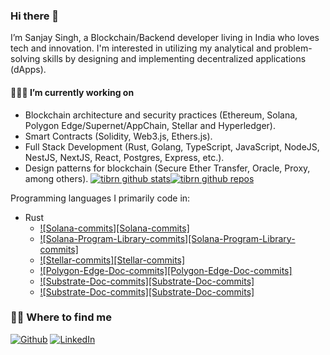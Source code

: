 
### Hi there 👋

I’m Sanjay Singh, a Blockchain/Backend developer living in India who loves tech and innovation. I'm interested in utilizing my analytical and problem-solving skills by designing and implementing decentralized applications (dApps).

#### 👨🏻‍💻  I’m currently working on

- Blockchain architecture and security practices (Ethereum, Solana, Polygon Edge/Supernet/AppChain, Stellar and Hyperledger).
- Smart Contracts (Solidity, Web3.js, Ethers.js).
- Full Stack Development (Rust, Golang, TypeScript, JavaScript, NodeJS, NestJS, NextJS, React, Postgres, Express, etc.).
- Design patterns for blockchain (Secure Ether Transfer, Oracle, Proxy, among others).
[![tibrn github stats](https://github-readme-stats.vercel.app/api?username=sanjsingh07&show_icons=true&line_height=33&count_private=true&title_color=EC5061&text_color=FBDCDF&icon_color=E89F9A&bg_color=0D1117)](https://github.com/sanjsingh07?tab=repositories)[![tibrn github repos](https://github-readme-stats.vercel.app/api/top-langs/?username=sanjsingh07&hide=scheme&count_private=true&title_color=EC5061&text_color=FBDCDF&icon_color=E89F9A&bg_color=0D1117)](https://github.com/sanjsingh07?tab=repositories)

Programming languages I primarily code in:

- Rust
  - [![Solana-commits][Solana-commits]](<https://github.com/solana-labs/solana-program-library/pull/4810>)
  - [![Solana-Program-Library-commits][Solana-Program-Library-commits]](<https://github.com/solana-labs/solana/pull/33128>)
  - [![Stellar-commits][Stellar-commits]](https://github.com/stellar/kelp/pull/703)
  - [![Polygon-Edge-Doc-commits][Polygon-Edge-Doc-commits]](https://github.com/0xPolygon/wiki/pull/113)
  - [![Substrate-Doc-commits][Substrate-Doc-commits]](https://github.com/substrate-developer-hub/substrate-how-to-guides/pull/66)
  - [![Substrate-Doc-commits][Substrate-Doc-commits]](https://github.com/substrate-developer-hub/substrate-how-to-guides/pull/70)

### 🤝🏻 Where to find me
<p><a href="https://github.com/sanjsingh07"><img alt="Github" src="https://camo.githubusercontent.com/297212f5cfd71f14f1a774a22bfd24b24bfa996aa72f4d941f790c8606ca8f0d/68747470733a2f2f696d672e736869656c64732e696f2f62616467652f4769744875622d2532333132313030452e7376673f267374796c653d666f722d7468652d6261646765266c6f676f3d476974687562266c6f676f436f6c6f723d7768697465" data-canonical-src="https://img.shields.io/badge/GitHub-%2312100E.svg?&amp;style=for-the-badge&amp;logo=Github&amp;logoColor=white" style="max-width:100%;"></a> <a href="https://www.linkedin.com/in/sanjay-singh-059692228/" rel="nofollow"><img alt="LinkedIn" src="https://camo.githubusercontent.com/a493f6833f99fb3c85788d6d9305e6b7a42b838e5ee5d138fd9a8214a7e77472/68747470733a2f2f696d672e736869656c64732e696f2f62616467652f6c696e6b6564696e2d2532333030373742352e7376673f267374796c653d666f722d7468652d6261646765266c6f676f3d6c696e6b6564696e266c6f676f436f6c6f723d7768697465" data-canonical-src="https://img.shields.io/badge/linkedin-%230077B5.svg?&amp;style=for-the-badge&amp;logo=linkedin&amp;logoColor=white" style="max-width:100%;"></a> 
  
</p>

<!--
**sanjsingh07/sanjsingh07** is a ✨ _special_ ✨ repository because its `README.md` (this file) appears on your GitHub profile.

Here are some ideas to get you started:

- 🔭 I’m currently working on ...
- 🌱 I’m currently learning ...
- 👯 I’m looking to collaborate on ...
- 🤔 I’m looking for help with ...
- 💬 Ask me about ...
- 📫 How to reach me: ...
- 😄 Pronouns: ...
- ⚡ Fun fact: ...
-->
